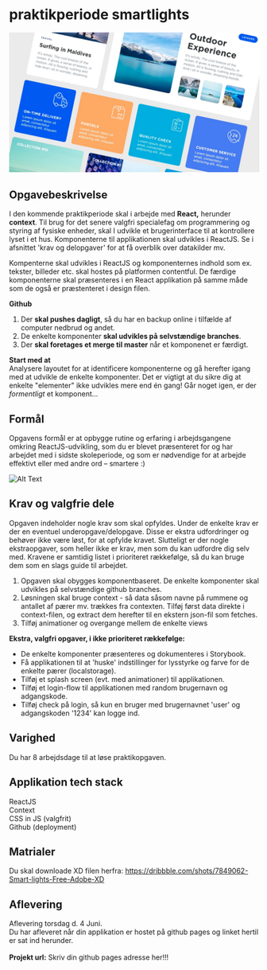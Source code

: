 # praktikperiode smartlights

![](https://github.com/rts-cmk-opgaver/praktikperiode-uicomponents/blob/master/hero.jpg)

## Opgavebeskrivelse

I den kommende praktikperiode skal i arbejde med **React,** herunder **context**. Til brug for det senere valgfri specialefag om programmering og styring af fysiske enheder, skal I udvikle et brugerinterface til at kontrollere lyset i et hus. Komponenterne til applikationen skal udvikles i ReactJS. Se i afsnittet 'krav og delopgaver' for at få overblik over datakilder mv. 

Kompenterne skal udvikles i ReactJS og komponenternes indhold som ex. tekster, billeder etc. skal hostes på platformen contentful. De færdige komponenterne skal præsenteres i en React applikation på samme måde som de også er præstenteret i design filen.

**Github**<br>
   1. Der **skal pushes dagligt**, så du har en backup online i tilfælde af computer nedbrud og andet. 
   2. De enkelte komponenter **skal udvikles på selvstændige branches**.
   3. Der **skal foretages et merge til master** når et komponenet er færdigt.
   

**Start med at**<br>
Analysere layoutet for at identificere komponenterne og gå herefter igang med at udvikle de enkelte komponenter. Det er vigtigt at du sikre dig at enkelte "elementer" ikke udvikles mere end én gang! Går noget igen, er der *formentligt* et komponent...

## Formål
Opgavens formål er at opbygge rutine og erfaring i arbejdsgangene omkring ReactJS-udvikling, som du er blevet præsenteret for og har arbejdet med i sidste skoleperiode, og som er nødvendige for at arbejde effektivt eller med andre ord – smartere :)

![Alt Text](https://github.com/rts-cmk-opgaver/praktikperiode-uicomponents/blob/master/giphy.gif)

## Krav og valgfrie dele
Opgaven indeholder nogle krav som skal opfyldes. Under de enkelte krav er der en eventuel underopgave/delopgave. Disse er ekstra udfordringer og behøver ikke være løst, for at opfylde kravet. Slutteligt er der nogle ekstraopgaver, som heller ikke er krav, men som du kan udfordre dig selv med. Kravene er samtidig listet i prioriteret rækkefølge, så du kan bruge dem som en slags guide til arbejdet.

  1. Opgaven skal obygges komponentbaseret. De enkelte komponenter skal udvikles på selvstændige github branches.
  2. Løsningen skal bruge context - så data såsom navne på rummene og antallet af pærer mv. trækkes fra contexten.
  Tilføj først data direkte i context-filen, og extract dem herefter til en ekstern json-fil som fetches.
  3. Tilføj animationer og overgange mellem de enkelte views
  
  **Ekstra, valgfri opgaver, i ikke prioriteret rækkefølge:** 
  * De enkelte komponenter præsenteres og dokumenteres i Storybook.
  * Få applikationen til at 'huske' indstillinger for lysstyrke og farve for de enkelte pærer (localstorage).
  * Tilføj et splash screen (evt. med animationer) til applikationen.
  * Tilføj et login-flow til applikationen med random brugernavn og adgangskode.
  * Tilføj check på login, så kun en bruger med brugernavnet 'user' og adgangskoden '1234' kan logge ind.
  

## Varighed
Du har 8 arbejdsdage til at løse praktikopgaven.

## Applikation tech stack
ReactJS<br>
Context<br>
CSS in JS (valgfrit)<br>
Github (deployment)<br>

## Matrialer
Du skal downloade XD filen herfra: https://dribbble.com/shots/7849062-Smart-lights-Free-Adobe-XD
## Aflevering
Aflevering torsdag d. 4 Juni.<br>
Du har afleveret når din applikation er hostet på github pages og linket hertil er sat ind herunder.<br><br>
**Projekt url:** Skriv din github pages adresse her!!!

